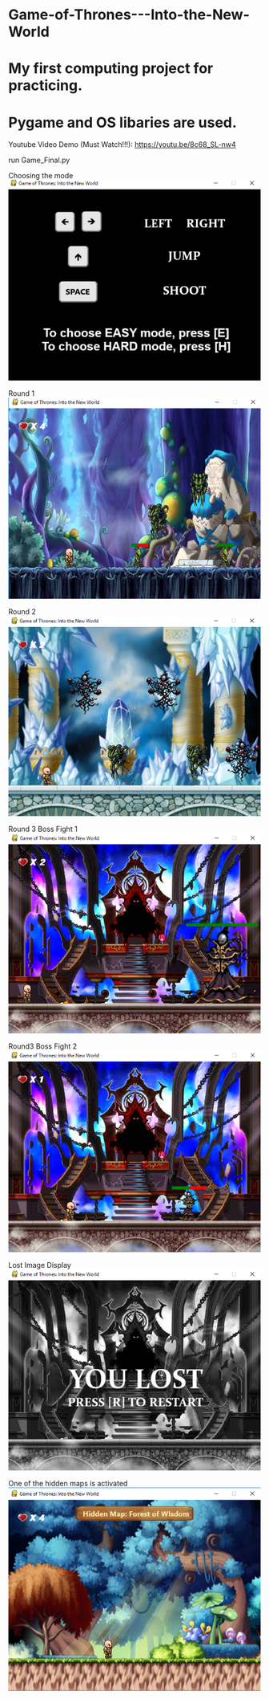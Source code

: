 # Game-of-Thrones---Into-the-New-World
# My first computing project for practicing.
# Pygame and OS libaries are used.

Youtube Video Demo (Must Watch!!!): https://youtu.be/8c68_SL-nw4

run Game_Final.py

Choosing the mode\
![](screenshot/starting.png)

Round 1\
![](screenshot/round1.png)

Round 2\
![](screenshot/round2.png)

Round 3 Boss Fight 1\
![](screenshot/boss1.png)

Round3 Boss Fight 2\
![](screenshot/boss2.png)

Lost Image Display\
![](screenshot/round3Lost.png)

One of the hidden maps is activated\
![](screenshot/wisdomWinPathEasy.png)

